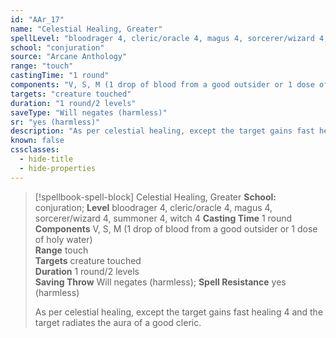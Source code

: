 ```yaml
---
id: "AAr_17"
name: "Celestial Healing, Greater"
spellLevel: "bloodrager 4, cleric/oracle 4, magus 4, sorcerer/wizard 4, summoner 4, witch 4"
school: "conjuration"
source: "Arcane Anthology"
range: "touch"
castingTime: "1 round"
components: "V, S, M (1 drop of blood from a good outsider or 1 dose of holy water)"
targets: "creature touched"
duration: "1 round/2 levels"
saveType: "Will negates (harmless)"
sr: "yes (harmless)"
description: "As per celestial healing, except the target gains fast healing 4 and the target radiates the aura of a good cleric."
known: false
cssclasses:
  - hide-title
  - hide-properties
---
```


> [!spellbook-spell-block] Celestial Healing, Greater
> **School:** conjuration; **Level** bloodrager 4, cleric/oracle 4, magus 4, sorcerer/wizard 4, summoner 4, witch 4
> **Casting Time** 1 round  
> **Components** V, S, M (1 drop of blood from a good outsider or 1 dose of holy water)  
> **Range** touch  
> **Targets** creature touched  
> **Duration** 1 round/2 levels  
> **Saving Throw** Will negates (harmless); **Spell Resistance** yes (harmless)
> 
> As per celestial healing, except the target gains fast healing 4 and the target radiates the aura of a good cleric.